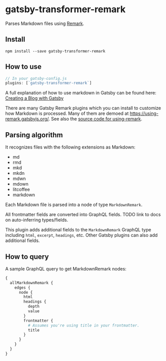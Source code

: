 # gatsby-transformer-remark

Parses Markdown files using [Remark](http://remark.js.org/).

## Install

`npm install --save gatsby-transformer-remark`

## How to use

```javascript
// In your gatsby-config.js
plugins: [`gatsby-transformer-remark`]
```

A full explanation of how to use markdown in Gatsby can be found here:
[Creating a Blog with Gatsby](/blog/2017-07-19-creating-a-blog-with-gatsby/)

There are many Gatsby Remark plugins which you can install to customize how Markdown is processed. Many of them are demoed at https://using-remark.gatsbyjs.org/. See also the [source code for using-remark](https://github.com/gatsbyjs/gatsby/tree/master/examples/using-remark).

## Parsing algorithm

It recognizes files with the following extensions as Markdown:

* md
* rmd
* mkd
* mkdn
* mdwn
* mdown
* litcoffee
* markdown

Each Markdown file is parsed into a node of type `MarkdownRemark`.

All frontmatter fields are converted into GraphQL fields. TODO link to docs on
auto-inferring types/fields.

This plugin adds additional fields to the `MarkdownRemark` GraphQL type
including `html`, `excerpt`, `headings`, etc. Other Gatsby plugins can also add
additional fields.

## How to query

A sample GraphQL query to get MarkdownRemark nodes:

```graphql
{
  allMarkdownRemark {
    edges {
      node {
        html
        headings {
          depth
          value
        }
        frontmatter {
          # Assumes you're using title in your frontmatter.
          title
        }
      }
    }
  }
}
```
